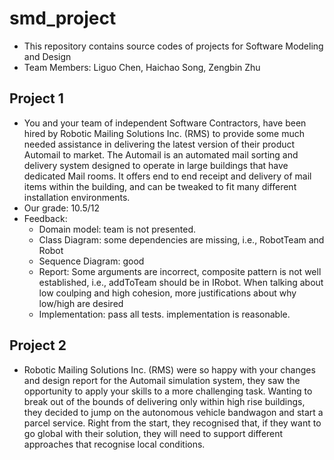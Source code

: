 # smd_project
- This repository contains source codes of projects for Software Modeling and Design
- Team Members: Liguo Chen, Haichao Song, Zengbin Zhu
## Project 1
- You and your team of independent Software Contractors, have been hired by Robotic Mailing Solutions Inc.
(RMS) to provide some much needed assistance in delivering the latest version of their product Automail
to market. The Automail is an automated mail sorting and delivery system designed to operate in large
buildings that have dedicated Mail rooms. It offers end to end receipt and delivery of mail items within
the building, and can be tweaked to fit many different installation environments.
- Our grade: 10.5/12
- Feedback:  
  - Domain model: team is not presented.  
  - Class Diagram: some dependencies are missing, i.e., RobotTeam and Robot  
  - Sequence Diagram: good  
  - Report: Some arguments are incorrect, composite pattern is not well 
    established, i.e., addToTeam should be in IRobot. When talking about 
    low coulping and high cohesion, more justifications about why low/high 
    are desired  
  - Implementation: pass all tests. implementation is reasonable.
## Project 2
- Robotic Mailing Solutions Inc. (RMS) were so happy with your changes 
and design report for the Automail simulation system, they saw the 
opportunity to apply your skills to a more challenging task. Wanting to 
break out of the bounds of delivering only within high rise buildings, 
they decided to jump on the autonomous vehicle bandwagon and start a 
parcel service. Right from the start, they recognised that, if they 
want to go global with their solution, they will need to support different
approaches that recognise local conditions.